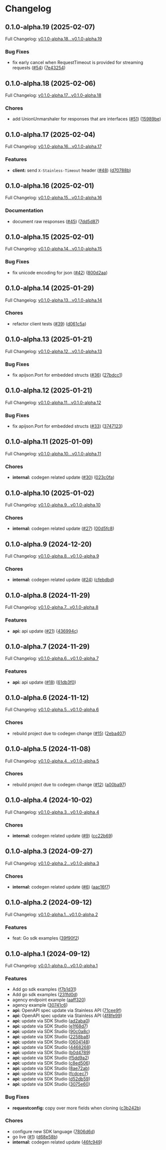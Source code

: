 # Changelog

## 0.1.0-alpha.19 (2025-02-07)

Full Changelog: [v0.1.0-alpha.18...v0.1.0-alpha.19](https://github.com/OneBusAway/go-sdk/compare/v0.1.0-alpha.18...v0.1.0-alpha.19)

### Bug Fixes

* fix early cancel when RequestTimeout is provided for streaming requests ([#54](https://github.com/OneBusAway/go-sdk/issues/54)) ([7e43254](https://github.com/OneBusAway/go-sdk/commit/7e43254657035434db3af5e3b3ace71cca4d833c))

## 0.1.0-alpha.18 (2025-02-06)

Full Changelog: [v0.1.0-alpha.17...v0.1.0-alpha.18](https://github.com/OneBusAway/go-sdk/compare/v0.1.0-alpha.17...v0.1.0-alpha.18)

### Chores

* add UnionUnmarshaler for responses that are interfaces ([#51](https://github.com/OneBusAway/go-sdk/issues/51)) ([15989be](https://github.com/OneBusAway/go-sdk/commit/15989bedd34cf5d1ed5239c9c60fb8ce59fac6fb))

## 0.1.0-alpha.17 (2025-02-04)

Full Changelog: [v0.1.0-alpha.16...v0.1.0-alpha.17](https://github.com/OneBusAway/go-sdk/compare/v0.1.0-alpha.16...v0.1.0-alpha.17)

### Features

* **client:** send `X-Stainless-Timeout` header ([#48](https://github.com/OneBusAway/go-sdk/issues/48)) ([d70788b](https://github.com/OneBusAway/go-sdk/commit/d70788bd54bf0ac439771a5fbca338ec0258f621))

## 0.1.0-alpha.16 (2025-02-01)

Full Changelog: [v0.1.0-alpha.15...v0.1.0-alpha.16](https://github.com/OneBusAway/go-sdk/compare/v0.1.0-alpha.15...v0.1.0-alpha.16)

### Documentation

* document raw responses ([#45](https://github.com/OneBusAway/go-sdk/issues/45)) ([7dd5d87](https://github.com/OneBusAway/go-sdk/commit/7dd5d87d0079a94213a35eabc1da46d53723ffdd))

## 0.1.0-alpha.15 (2025-02-01)

Full Changelog: [v0.1.0-alpha.14...v0.1.0-alpha.15](https://github.com/OneBusAway/go-sdk/compare/v0.1.0-alpha.14...v0.1.0-alpha.15)

### Bug Fixes

* fix unicode encoding for json ([#42](https://github.com/OneBusAway/go-sdk/issues/42)) ([800d2aa](https://github.com/OneBusAway/go-sdk/commit/800d2aabff07f74ff117e7efb9002d8f19549ff0))

## 0.1.0-alpha.14 (2025-01-29)

Full Changelog: [v0.1.0-alpha.13...v0.1.0-alpha.14](https://github.com/OneBusAway/go-sdk/compare/v0.1.0-alpha.13...v0.1.0-alpha.14)

### Chores

* refactor client tests ([#39](https://github.com/OneBusAway/go-sdk/issues/39)) ([d061c5a](https://github.com/OneBusAway/go-sdk/commit/d061c5ae8dd13f5cd6d02f24737124603aab6e4d))

## 0.1.0-alpha.13 (2025-01-21)

Full Changelog: [v0.1.0-alpha.12...v0.1.0-alpha.13](https://github.com/OneBusAway/go-sdk/compare/v0.1.0-alpha.12...v0.1.0-alpha.13)

### Bug Fixes

* fix apijson.Port for embedded structs ([#36](https://github.com/OneBusAway/go-sdk/issues/36)) ([27bdcc1](https://github.com/OneBusAway/go-sdk/commit/27bdcc1ba6f1a7a00b73e0107c273738c74086ae))

## 0.1.0-alpha.12 (2025-01-21)

Full Changelog: [v0.1.0-alpha.11...v0.1.0-alpha.12](https://github.com/OneBusAway/go-sdk/compare/v0.1.0-alpha.11...v0.1.0-alpha.12)

### Bug Fixes

* fix apijson.Port for embedded structs ([#33](https://github.com/OneBusAway/go-sdk/issues/33)) ([3747123](https://github.com/OneBusAway/go-sdk/commit/374712355b6b1e5d63b2a47b036559b2b6c0183e))

## 0.1.0-alpha.11 (2025-01-09)

Full Changelog: [v0.1.0-alpha.10...v0.1.0-alpha.11](https://github.com/OneBusAway/go-sdk/compare/v0.1.0-alpha.10...v0.1.0-alpha.11)

### Chores

* **internal:** codegen related update ([#30](https://github.com/OneBusAway/go-sdk/issues/30)) ([023c0fa](https://github.com/OneBusAway/go-sdk/commit/023c0fa99c466d432ac3e8c083d1b9abe0acce41))

## 0.1.0-alpha.10 (2025-01-02)

Full Changelog: [v0.1.0-alpha.9...v0.1.0-alpha.10](https://github.com/OneBusAway/go-sdk/compare/v0.1.0-alpha.9...v0.1.0-alpha.10)

### Chores

* **internal:** codegen related update ([#27](https://github.com/OneBusAway/go-sdk/issues/27)) ([00d5fc8](https://github.com/OneBusAway/go-sdk/commit/00d5fc8974188cfbc3242a56a4e280d8dfb6b7d3))

## 0.1.0-alpha.9 (2024-12-20)

Full Changelog: [v0.1.0-alpha.8...v0.1.0-alpha.9](https://github.com/OneBusAway/go-sdk/compare/v0.1.0-alpha.8...v0.1.0-alpha.9)

### Chores

* **internal:** codegen related update ([#24](https://github.com/OneBusAway/go-sdk/issues/24)) ([cfebdbd](https://github.com/OneBusAway/go-sdk/commit/cfebdbd057cf1cd6ef6fc0e71633fa17e5a4a414))

## 0.1.0-alpha.8 (2024-11-29)

Full Changelog: [v0.1.0-alpha.7...v0.1.0-alpha.8](https://github.com/OneBusAway/go-sdk/compare/v0.1.0-alpha.7...v0.1.0-alpha.8)

### Features

* **api:** api update ([#21](https://github.com/OneBusAway/go-sdk/issues/21)) ([436994c](https://github.com/OneBusAway/go-sdk/commit/436994cc63cdbd815b2b61c53b781a210a340434))

## 0.1.0-alpha.7 (2024-11-29)

Full Changelog: [v0.1.0-alpha.6...v0.1.0-alpha.7](https://github.com/OneBusAway/go-sdk/compare/v0.1.0-alpha.6...v0.1.0-alpha.7)

### Features

* **api:** api update ([#18](https://github.com/OneBusAway/go-sdk/issues/18)) ([61db3f0](https://github.com/OneBusAway/go-sdk/commit/61db3f0cc1a6c87589adb04f6c9cdb2e734e547a))

## 0.1.0-alpha.6 (2024-11-12)

Full Changelog: [v0.1.0-alpha.5...v0.1.0-alpha.6](https://github.com/OneBusAway/go-sdk/compare/v0.1.0-alpha.5...v0.1.0-alpha.6)

### Chores

* rebuild project due to codegen change ([#15](https://github.com/OneBusAway/go-sdk/issues/15)) ([2eba407](https://github.com/OneBusAway/go-sdk/commit/2eba407b918f5dad3d6199313587c0ce7d9d19e8))

## 0.1.0-alpha.5 (2024-11-08)

Full Changelog: [v0.1.0-alpha.4...v0.1.0-alpha.5](https://github.com/OneBusAway/go-sdk/compare/v0.1.0-alpha.4...v0.1.0-alpha.5)

### Chores

* rebuild project due to codegen change ([#12](https://github.com/OneBusAway/go-sdk/issues/12)) ([a00ba97](https://github.com/OneBusAway/go-sdk/commit/a00ba9724810098cc2fa259b6bcf1a15aabcedfc))

## 0.1.0-alpha.4 (2024-10-02)

Full Changelog: [v0.1.0-alpha.3...v0.1.0-alpha.4](https://github.com/OneBusAway/go-sdk/compare/v0.1.0-alpha.3...v0.1.0-alpha.4)

### Chores

* **internal:** codegen related update ([#9](https://github.com/OneBusAway/go-sdk/issues/9)) ([cc22b69](https://github.com/OneBusAway/go-sdk/commit/cc22b6911bbd64a2dbfdb43bd5af757da38ba651))

## 0.1.0-alpha.3 (2024-09-27)

Full Changelog: [v0.1.0-alpha.2...v0.1.0-alpha.3](https://github.com/OneBusAway/go-sdk/compare/v0.1.0-alpha.2...v0.1.0-alpha.3)

### Chores

* **internal:** codegen related update ([#6](https://github.com/OneBusAway/go-sdk/issues/6)) ([aac16f7](https://github.com/OneBusAway/go-sdk/commit/aac16f7a973c736257e7661b767e5743d9e35655))

## 0.1.0-alpha.2 (2024-09-12)

Full Changelog: [v0.1.0-alpha.1...v0.1.0-alpha.2](https://github.com/OneBusAway/go-sdk/compare/v0.1.0-alpha.1...v0.1.0-alpha.2)

### Features

* feat: Go sdk examples ([39f90f2](https://github.com/OneBusAway/go-sdk/commit/39f90f281c61fe40cd9e7a511166b66dd23d65f0))

## 0.1.0-alpha.1 (2024-09-12)

Full Changelog: [v0.0.1-alpha.0...v0.1.0-alpha.1](https://github.com/OneBusAway/go-sdk/compare/v0.0.1-alpha.0...v0.1.0-alpha.1)

### Features

* Add go sdk examples ([f7b1d31](https://github.com/OneBusAway/go-sdk/commit/f7b1d319199a5379f9a6f9096764383950e2b417))
* Add go sdk examples ([231fd0d](https://github.com/OneBusAway/go-sdk/commit/231fd0da4d821ad27f2fb53320be7550e0fc7109))
* agency endpoint example ([aaff320](https://github.com/OneBusAway/go-sdk/commit/aaff320c025046d34f4558c04cea9b384f6ad1f3))
* agency example ([30741c6](https://github.com/OneBusAway/go-sdk/commit/30741c64dc257830b4518e9663becb65483be6d7))
* **api:** OpenAPI spec update via Stainless API ([71cee9f](https://github.com/OneBusAway/go-sdk/commit/71cee9f771749c814ee1869a4e652f73386164ea))
* **api:** OpenAPI spec update via Stainless API ([4f8fe99](https://github.com/OneBusAway/go-sdk/commit/4f8fe997ee45e480e369bfce2c72026ac03e5027))
* **api:** update via SDK Studio ([ad2aba0](https://github.com/OneBusAway/go-sdk/commit/ad2aba00888e42c28dbdf34f4eaa0ddb6745e0b1))
* **api:** update via SDK Studio ([e1f68d7](https://github.com/OneBusAway/go-sdk/commit/e1f68d70d11592658e1c8ed6794bb4ed369aa978))
* **api:** update via SDK Studio ([90c0a8c](https://github.com/OneBusAway/go-sdk/commit/90c0a8c5abafb3820610fb704ccb9f1b064938f1))
* **api:** update via SDK Studio ([2258ba8](https://github.com/OneBusAway/go-sdk/commit/2258ba827a3b3956b06c8b8d5c9f6ac4ffc2cbb4))
* **api:** update via SDK Studio ([0604148](https://github.com/OneBusAway/go-sdk/commit/0604148868d23a7a0163d9b961ef8133aa98b94f))
* **api:** update via SDK Studio ([4468268](https://github.com/OneBusAway/go-sdk/commit/446826825e8597dfbb85593f7a087e74903d38f2))
* **api:** update via SDK Studio ([b0d4789](https://github.com/OneBusAway/go-sdk/commit/b0d4789faa6ca26d78136a5c446d367f8187683b))
* **api:** update via SDK Studio ([f5dd9a2](https://github.com/OneBusAway/go-sdk/commit/f5dd9a295b7c8c789cc901101d1640dccfc15436))
* **api:** update via SDK Studio ([c8ed506](https://github.com/OneBusAway/go-sdk/commit/c8ed5061284e177fe25fa4bcf5091b179cbae9fd))
* **api:** update via SDK Studio ([8ae72ab](https://github.com/OneBusAway/go-sdk/commit/8ae72ab351d29fe6b2e1d4da06ffb97daef7b3a2))
* **api:** update via SDK Studio ([fcdcec7](https://github.com/OneBusAway/go-sdk/commit/fcdcec72ec8bde000ababf82558c4fd45eb69a35))
* **api:** update via SDK Studio ([d52db59](https://github.com/OneBusAway/go-sdk/commit/d52db597c072fc53689c4bf9ec10de2da0ae50af))
* **api:** update via SDK Studio ([3075e60](https://github.com/OneBusAway/go-sdk/commit/3075e60851633c3fa2380d7ab7c766217619b3d6))


### Bug Fixes

* **requestconfig:** copy over more fields when cloning ([c3b242b](https://github.com/OneBusAway/go-sdk/commit/c3b242bada9dc8a2150dfe396fd87c9cd2cc5111))


### Chores

* configure new SDK language ([7806d6d](https://github.com/OneBusAway/go-sdk/commit/7806d6d318dcdb542672de078ff385c06fdd15cd))
* go live ([#1](https://github.com/OneBusAway/go-sdk/issues/1)) ([d68e58b](https://github.com/OneBusAway/go-sdk/commit/d68e58b11500a7ec3a2ce6873b045fea2b827cd3))
* **internal:** codegen related update ([46fc949](https://github.com/OneBusAway/go-sdk/commit/46fc9493350f1a19c086d92fc1642820624be106))
